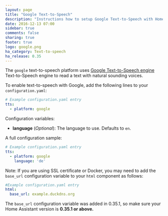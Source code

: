 ```yaml
---
layout: page
title: "Google Text-to-Speech"
description: "Instructions how to setup Google Text-to-Speech with Home Assistant."
date: 2016-12-13 07:00
sidebar: true
comments: false
sharing: true
footer: true
logo: google.png
ha_category: Text-to-speech
ha_release: 0.35
---
```


The `google` text-to-speech platform uses [Google Text-to-Speech engine](https://console.developers.google.com/apis/api/speech.googleapis.com/overview) Text-to-Speech engine to read a text with natural sounding voices.

To enable text-to-speech with Google, add the following lines to your `configuration.yaml`:

```yaml
# Example configuration.yaml entry
tts:
  - platform: google
```

Configuration variables:

- **language** (*Optional*): The language to use. Defaults to `en`. 

A full configuration sample:

```yaml
# Example configuration.yaml entry
tts:
  - platform: google
    language: 'de'
```

Note: If you are using SSL certificate or Docker, you may need to add the `base_url` configuration variable to your `html` component as follows:
```yaml
#Example configuration.yaml entry
html:
  base_url: example.duckdns.org
```
The `base_url` configuration variable was added in 0.35.1, so make sure your Home Assistant version is **0.35.1 or above.**
